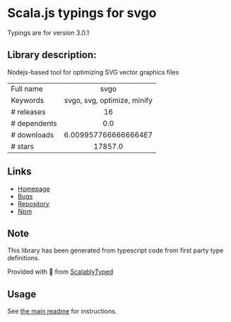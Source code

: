 
# Scala.js typings for svgo

Typings are for version 3.0.1

## Library description:
Nodejs-based tool for optimizing SVG vector graphics files

|                    |                 |
| ------------------ | :-------------: |
| Full name          | svgo |
| Keywords           | svgo, svg, optimize, minify |
| # releases         | 16 |
| # dependents       | 0.0 |
| # downloads        | 6.0099577666666664E7 |
| # stars            | 17857.0 |

## Links
- [Homepage](https://github.com/svg/svgo)
- [Bugs](https://github.com/svg/svgo/issues)
- [Repository](https://github.com/svg/svgo)
- [Npm](https://www.npmjs.com/package/svgo)
    


## Note
This library has been generated from typescript code from first party type definitions.

Provided with :purple_heart: from [ScalablyTyped](https://github.com/oyvindberg/ScalablyTyped)

## Usage
See [the main readme](../../readme.md) for instructions.



